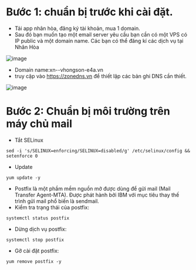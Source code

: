 # Bước 1: chuẩn bị trước khi cài đặt.
- Tải app nhân hòa, đăng ký tài khoản, mua 1 domain.
- Sau đó bạn muốn tạo một email server yêu cầu bạn cần có một VPS có IP public và một domain name. Các bạn có thể đăng kí các dịch vụ tại Nhân Hòa

![image](https://user-images.githubusercontent.com/110179869/192719766-399dc954-281c-4711-858b-a23097bdf51d.png)

- Domain name:xn--vhongson-e4a.vn
- truy cập vào https://zonedns.vn để thiết lập các bản ghi DNS cần thiết.

![image](https://user-images.githubusercontent.com/110179869/193379335-c014d1fe-a077-4e48-9c91-31b7498d6b31.png)

# Bước 2: Chuẩn bị môi trường trên máy chủ mail
- Tắt SELinux
```
sed -i 's/SELINUX=enforcing/SELINUX=disabled/g' /etc/selinux/config && setenforce 0
```
- Update
```
yum update -y
```
- Postfix là một phầm mềm nguồn mở được dùng để gửi mail (Mail Transfer Agent-MTA). Được phát hành bởi IBM với mục tiêu thay thế trình gửi mail phổ biến là sendmail.
- Kiểm tra trạng thái của postfix:
```
systemctl status postfix
```
- Dừng dịch vụ postfix:
```
systemctl stop postfix
```
- Gỡ cài đặt postfix:
```
yum remove postfix -y
```
